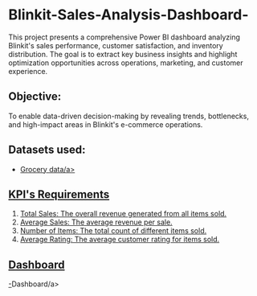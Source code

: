 # Blinkit-Sales-Analysis-Dashboard-
This project presents a comprehensive Power BI dashboard analyzing Blinkit's sales performance, customer satisfaction, and inventory distribution. The goal is to extract key business insights and highlight optimization opportunities across operations, marketing, and customer experience.
## Objective:
To enable data-driven decision-making by revealing trends, bottlenecks, and high-impact areas in Blinkit's e-commerce operations.
## Datasets used:
- <a href ="https://github.com/Pranavsai1109/Blinkit-Sales-Analysis-Dashboard-/blob/main/BlinkIT%20Grocery%20Data.xlsx">Grocery data/a>

## KPI's Requirements
1. Total Sales: The overall revenue generated from all items sold.
2. Average Sales: The average revenue per sale.
3. Number of Items: The total count of different items sold.
4. Average Rating: The average customer rating for items sold.
## Dashboard
-<a herf="https://github.com/Pranavsai1109/Blinkit-Sales-Analysis-Dashboard-/blob/main/Screenshot%202025-06-01%20002756.png">Dashboard/a>
